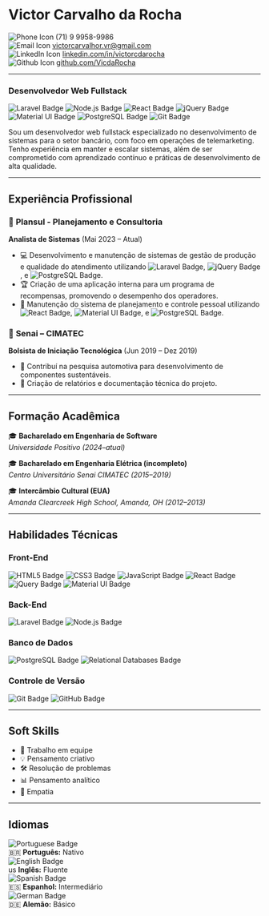 # Victor Carvalho da Rocha

![Phone Icon](https://img.icons8.com/ios-filled/16/000000/phone.png) (71) 9 9958-9986  
![Email Icon](https://img.icons8.com/ios-filled/16/000000/email-open.png) [victorcarvalhor.vr@gmail.com](mailto:victorcarvalhor.vr@gmail.com)  
![LinkedIn Icon](https://img.icons8.com/ios-filled/16/000000/linkedin.png) [linkedin.com/in/victorcdarocha](https://www.linkedin.com/in/victorcdarocha)  
![Github Icon](https://img.icons8.com/ios-filled/16/000000/github.png) [github.com/VicdaRocha](https://github.com/VicdaRocha)

---

### **Desenvolvedor Web Fullstack**

![Laravel Badge](https://img.shields.io/badge/-Laravel-red?logo=laravel) ![Node.js Badge](https://img.shields.io/badge/-Node.js-green?logo=node.js) ![React Badge](https://img.shields.io/badge/-React-blue?logo=react) ![jQuery Badge](https://img.shields.io/badge/-jQuery-blue?logo=jquery) ![Material UI Badge](https://img.shields.io/badge/-Material--UI-007FFF?logo=mui) ![PostgreSQL Badge](https://img.shields.io/badge/-PostgreSQL-blue?logo=postgresql) ![Git Badge](https://img.shields.io/badge/-Git-black?logo=git)

Sou um desenvolvedor web fullstack especializado no desenvolvimento de sistemas para o setor bancário, com foco em operações de telemarketing. Tenho experiência em manter e escalar sistemas, além de ser comprometido com aprendizado contínuo e práticas de desenvolvimento de alta qualidade.

---

## **Experiência Profissional**

### 🏢 **Plansul - Planejamento e Consultoria**  
**Analista de Sistemas** (Mai 2023 – Atual)  
- 💻 Desenvolvimento e manutenção de sistemas de gestão de produção e qualidade do atendimento utilizando ![Laravel Badge](https://img.shields.io/badge/-Laravel-red?logo=laravel), ![jQuery Badge](https://img.shields.io/badge/-jQuery-blue?logo=jquery), e ![PostgreSQL Badge](https://img.shields.io/badge/-PostgreSQL-blue?logo=postgresql).
- 🏆 Criação de uma aplicação interna para um programa de recompensas, promovendo o desempenho dos operadores.
- 🔧 Manutenção do sistema de planejamento e controle pessoal utilizando ![React Badge](https://img.shields.io/badge/-React-blue?logo=react), ![Material UI Badge](https://img.shields.io/badge/-Material--UI-007FFF?logo=mui), e ![PostgreSQL Badge](https://img.shields.io/badge/-PostgreSQL-blue?logo=postgresql).

### 🏢 **Senai – CIMATEC**  
**Bolsista de Iniciação Tecnológica** (Jun 2019 – Dez 2019)  
- 🚗 Contribuí na pesquisa automotiva para desenvolvimento de componentes sustentáveis.
- 📝 Criação de relatórios e documentação técnica do projeto.

---

## **Formação Acadêmica**

🎓 **Bacharelado em Engenharia de Software**  
_Universidade Positivo (2024–atual)_

🎓 **Bacharelado em Engenharia Elétrica (incompleto)**  
_Centro Universitário Senai CIMATEC (2015–2019)_

🎓 **Intercâmbio Cultural (EUA)**  
_Amanda Clearcreek High School, Amanda, OH (2012–2013)_

---

## **Habilidades Técnicas**

### **Front-End**
![HTML5 Badge](https://img.shields.io/badge/-HTML5-orange?logo=html5) ![CSS3 Badge](https://img.shields.io/badge/-CSS3-blue?logo=css3) ![JavaScript Badge](https://img.shields.io/badge/-JavaScript-yellow?logo=javascript) ![React Badge](https://img.shields.io/badge/-React-blue?logo=react) ![jQuery Badge](https://img.shields.io/badge/-jQuery-blue?logo=jquery) ![Material UI Badge](https://img.shields.io/badge/-Material--UI-007FFF?logo=mui)

### **Back-End**
![Laravel Badge](https://img.shields.io/badge/-Laravel-red?logo=laravel) ![Node.js Badge](https://img.shields.io/badge/-Node.js-green?logo=node.js)

### **Banco de Dados**
![PostgreSQL Badge](https://img.shields.io/badge/-PostgreSQL-blue?logo=postgresql) ![Relational Databases Badge](https://img.shields.io/badge/-Banco_de_Dados_Relacional-9cf)

### **Controle de Versão**
![Git Badge](https://img.shields.io/badge/-Git-black?logo=git) ![GitHub Badge](https://img.shields.io/badge/-GitHub-black?logo=github)

---

## **Soft Skills**

- 🤝 Trabalho em equipe  
- 💡 Pensamento criativo  
- 🛠️ Resolução de problemas  
- 📊 Pensamento analítico  
- 💬 Empatia

---

## **Idiomas**

![Portuguese Badge](https://img.shields.io/badge/-Portuguese_Nativo-green)  
🇧🇷 **Português:** Nativo  
![English Badge](https://img.shields.io/badge/-English_Fluent-blue)  
us **Inglês:** Fluente  
![Spanish Badge](https://img.shields.io/badge/-Spanish_Intermediate-yellow)  
🇪🇸 **Espanhol:** Intermediário  
![German Badge](https://img.shields.io/badge/-German_Basic-lightgrey)  
🇩🇪 **Alemão:** Básico
